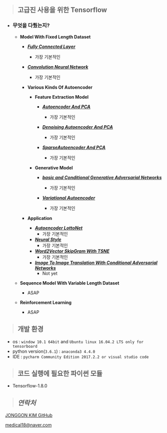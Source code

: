 >## **고급진 사용을 위한 Tensorflow**
        
* ### **무엇을 다뤘는지?** 
    * **Model With Fixed Length Dataset**
        * [***Fully Connected Layer***]()
            * 가장 기본적인

        * [***Convolution Neural Network***]()

            * 가장 기본적인

         * **Various Kinds Of Autoencoder**
            * **Feature Extraction Model**
                * [***Autoencoder And PCA***]()
                    * 가장 기본적인

                * [***Denoising Autoencoder And PCA***]()
                    * 가장 기본적인

                * [***SparseAutoencoder And PCA***]()
                    * 가장 기본적인
            * **Generative Model**

                * [***basic and Conditional Generative Adversarial Networks***]()
                    * 가장 기본적인

                * [***Variational Autoencoder***]()
                    * 가장 기본적인
         * **Application**

            * [***Autoencoder LottoNet***]()
                * 가장 기본적인
            * [***Neural Style***]()
                * 가장 기본적인
            * [***Word2Vector SkipGram With TSNE***]()
                * 가장 기본적인
            * [***Image To Image Translation With Conditional Adversarial Networks***]()
                * Not yet
            
    * **Sequence Model With Variable Length Dataset**
        * ASAP
    * **Reinforcement Learning**
        * ASAP



>## **개발 환경**
* os : ```window 10.1 64bit``` and ```Ubuntu linux 16.04.2 LTS only for tensorboard``` 
* python version(`3.6.1`) : `anaconda3 4.4.0` 
* IDE : `pycharm Community Edition 2017.2.2 or visual studio code`
    
>## **코드 실행에 필요한 파이썬 모듈** 
* Tensorflow-1.8.0

>## ***연락처*** 
[JONGGON KIM GitHub](https://github.com/JONGGON)
 
medical18@naver.com